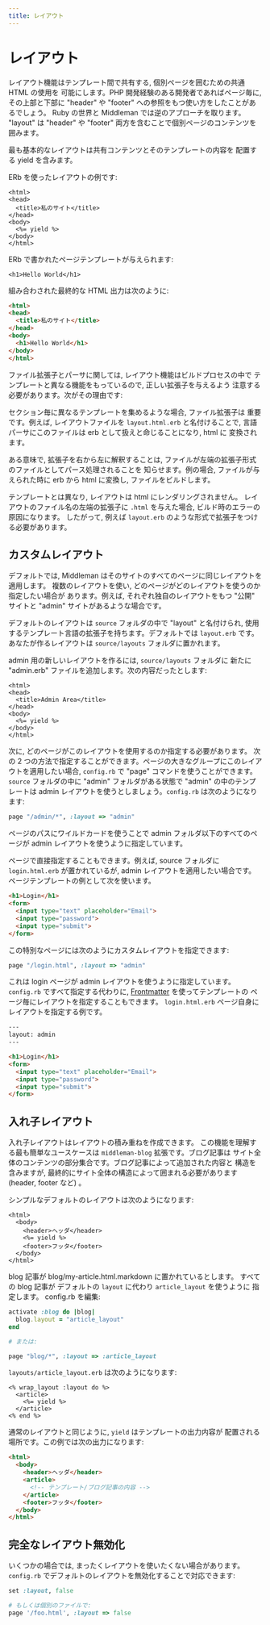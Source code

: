 ```yaml
---
title: レイアウト
---
```


# レイアウト

レイアウト機能はテンプレート間で共有する, 個別ページを囲むための共通 HTML の使用を
可能にします。PHP 開発経験のある開発者であればページ毎に,
その上部と下部に "header" や "footer" への参照をもつ使い方をしたことがあるでしょう。
Ruby の世界と Middleman では逆のアプローチを取ります。
"layout" は "header" や "footer" 両方を含むことで個別ページのコンテンツを
囲みます。

最も基本的なレイアウトは共有コンテンツとそのテンプレートの内容を
配置する yield を含みます。

ERb を使ったレイアウトの例です:

```erb
<html>
<head>
  <title>私のサイト</title>
</head>
<body>
  <%= yield %>
</body>
</html>
```

ERb で書かれたページテンプレートが与えられます:

```erb
<h1>Hello World</h1>
```

組み合わされた最終的な HTML 出力は次のように:

```html
<html>
<head>
  <title>私のサイト</title>
</head>
<body>
  <h1>Hello World</h1>
</body>
</html>
```

ファイル拡張子とパーサに関しては, レイアウト機能はビルドプロセスの中で
テンプレートと異なる機能をもっているので, 正しい拡張子を与えるよう
注意する必要があります。次がその理由です:

セクション毎に異なるテンプレートを集めるような場合, ファイル拡張子は
重要です。例えば, レイアウトファイルを `layout.html.erb` と名付けることで,
言語パーサにこのファイルは erb として扱えと命じることになり, html に
変換されます。

ある意味で, 拡張子を右から左に解釈することは,
ファイルが左端の拡張子形式のファイルとしてパース処理されることを
知らせます。例の場合, ファイルが与えられた時に erb から html に変換し,
ファイルをビルドします。

テンプレートとは異なり, レイアウトは html にレンダリングされません。
レイアウトのファイル名の左端の拡張子に `.html` を与えた場合, ビルド時のエラーの原因になります。
したがって, 例えば `layout.erb` のような形式で拡張子をつける必要があります。

## カスタムレイアウト

デフォルトでは, Middleman はそのサイトのすべてのページに同じレイアウトを適用します。
複数のレイアウトを使い, どのページがどのレイアウトを使うのか指定したい場合が
あります。例えば, それぞれ独自のレイアウトをもつ "公開" サイトと "admin"
サイトがあるような場合です。

デフォルトのレイアウトは `source` フォルダの中で "layout" と名付けられ,
使用するテンプレート言語の拡張子を持ちます。デフォルトでは
`layout.erb` です。あなたが作るレイアウトは `source/layouts` フォルダに置かれます。

admin 用の新しいレイアウトを作るには, `source/layouts` フォルダに
新たに "admin.erb" ファイルを追加します。次の内容だったとします:

```erb
<html>
<head>
  <title>Admin Area</title>
</head>
<body>
  <%= yield %>
</body>
</html>
```

次に, どのページがこのレイアウトを使用するのか指定する必要があります。
次の 2 つの方法で指定することができます。ページの大きなグループにこのレイアウトを適用したい場合,
`config.rb` で "page" コマンドを使うことができます。
`source` フォルダの中に "admin" フォルダがある状態で "admin" の中のテンプレートは
admin レイアウトを使うとしましょう。`config.rb` は次のようになります:

```ruby
page "/admin/*", :layout => "admin"
```

ページのパスにワイルドカードを使うことで admin フォルダ以下のすべてのページが admin
レイアウトを使うように指定しています。

ページで直接指定することもできます。例えば, source フォルダに
`login.html.erb` が置かれているが,
admin レイアウトを適用したい場合です。ページテンプレートの例として次を使います。

```html
<h1>Login</h1>
<form>
  <input type="text" placeholder="Email">
  <input type="password">
  <input type="submit">
</form>
```

この特別なページには次のようにカスタムレイアウトを指定できます:

```ruby
page "/login.html", :layout => "admin"
```

これは login ページが admin レイアウトを使うように指定しています。
`config.rb` ですべて指定する代わりに, [Frontmatter] を使ってテンプレートの
ページ毎にレイアウトを指定することもできます。
`login.html.erb` ページ自身にレイアウトを指定する例です。

```html
---
layout: admin
---

<h1>Login</h1>
<form>
  <input type="text" placeholder="Email">
  <input type="password">
  <input type="submit">
</form>
```

## 入れ子レイアウト

入れ子レイアウトはレイアウトの積み重ねを作成できます。
この機能を理解する最も簡単なユースケースは `middleman-blog` 拡張です。ブログ記事は
サイト全体のコンテンツの部分集合です。ブログ記事によって追加された内容と
構造を含みますが, 最終的にサイト全体の構造によって囲まれる必要があります (header,
footer など) 。

シンプルなデフォルトのレイアウトは次のようになります:

```erb
<html>
  <body>
    <header>ヘッダ</header>
    <%= yield %>
    <footer>フッタ</footer>
  </body>
</html>
```

blog 記事が blog/my-article.html.markdown に置かれているとします。
すべての blog 記事が デフォルトの `layout` に代わり `article_layout` を使うように
指定します。 config.rb を編集:

```ruby
activate :blog do |blog|
  blog.layout = "article_layout"
end

# または:

page "blog/*", :layout => :article_layout
```

`layouts/article_layout.erb` は次のようになります:

```erb
<% wrap_layout :layout do %>
  <article>
    <%= yield %>
  </article>
<% end %>
```

通常のレイアウトと同じように, `yield` はテンプレートの出力内容が
配置される場所です。この例では次の出力になります:

```html
<html>
  <body>
    <header>ヘッダ</header>
    <article>
      <!-- テンプレート/ブログ記事の内容 -->
    </article>
    <footer>フッタ</footer>
  </body>
</html>
```

## 完全なレイアウト無効化

いくつかの場合では, まったくレイアウトを使いたくない場合があります。
`config.rb` でデフォルトのレイアウトを無効化することで対応できます:

```ruby
set :layout, false

# もしくは個別のファイルで:
page '/foo.html', :layout => false
```

[Frontmatter]: /jp/basics/frontmatter/
